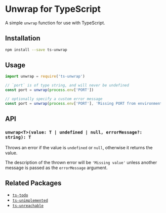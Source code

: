 # Unwrap for TypeScript

A simple `unwrap` function for use with TypeScript.

## Installation

```sh
npm install --save ts-unwrap
```

## Usage

```js
import unwrap = require('ts-unwrap')

// `port` is of type string, and will never be undefined
const port = unwrap(process.env['PORT'])

// optionally specify a custom error message
const port = unwrap(process.env['PORT'], 'Missing PORT from environment')
```

## API

### `unwrap<T>(value: T | undefined | null, errorMessage?: string): T`

Throws an error if the value is `undefined` or `null`, otherwise it returns the value.

The description of the thrown error will be `'Missing value'` unless another message is passed as the `errorMessage` argument.

## Related Packages

- [`ts-todo`](https://github.com/LinusU/ts-todo)
- [`ts-unimplemented`](https://github.com/LinusU/ts-unimplemented)
- [`ts-unreachable`](https://github.com/LinusU/ts-unreachable)
